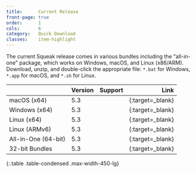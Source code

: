 ```yaml
---
title:      Current Release
front-page: true
order:      1
cols:       6
category:   Quick Download
classes:    item-highlight
---
```

The current Squeak release comes in various bundles including the "all-in-one" package, which works on Windows, macOS, and Linux (x86/ARM).
Download, unzip, and double-click the appropriate file: `*.bat` for Windows, `*.app` for macOS, and `*.sh` for Linux.

|            | Version   | Support   | Link   |
| ---------- |:--------- |:--------- | ------:|
| macOS (x64)         | 5.3 | <i class="fa fa-apple"></i>   | [<i class="fa fa-download"></i>][mac]{:target=_blank} |
| Windows (x64)       | 5.3 | <i class="fa fa-windows"></i> | [<i class="fa fa-download"></i>][win]{:target=_blank} |
| Linux (x64)         | 5.3 | <i class="fa fa-linux"></i>   | [<i class="fa fa-download"></i>][lin]{:target=_blank} |
| Linux (ARMv6)       | 5.3 | <i class="fa fa-linux"></i>   | [<i class="fa fa-download"></i>][arm]{:target=_blank} |
| All-in-One (64-bit) | 5.3 | <i class="fa fa-windows"></i> <i class="fa fa-apple"></i> <i class="fa fa-linux"></i> | [<i class="fa fa-download"></i>][all]{:target=_blank} |
| 32-bit Bundles      | 5.3 | <i class="fa fa-windows"></i> <i class="fa fa-apple"></i> <i class="fa fa-linux"></i> | [<i class="fa fa-external-link"></i>][32]{:target=_blank} |
{:.table .table-condensed .max-width-450-lg}

[mac]: http://files.squeak.org/5.3/Squeak5.3-19435-64bit/Squeak5.3-19435-64bit-202003021730-macOS.dmg
[win]: http://files.squeak.org/5.3/Squeak5.3-19435-64bit/Squeak5.3-19435-64bit-202003021730-Windows.zip
[lin]: http://files.squeak.org/5.3/Squeak5.3-19435-64bit/Squeak5.3-19435-64bit-202003021730-Linux.zip
[arm]: http://files.squeak.org/5.3/Squeak5.3-19458-32bit/Squeak5.3-19458-32bit-202003021730-ARMv6.zip
[all]: http://files.squeak.org/5.3/Squeak5.3-19435-64bit/Squeak5.3-19435-64bit-All-in-One.zip
[32]: http://files.squeak.org/5.3/Squeak5.3-19435-32bit/
